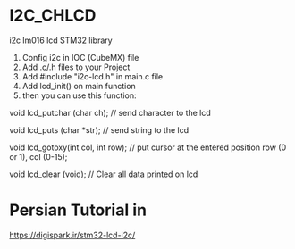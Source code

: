 # I2C_CHLCD
i2c lm016 lcd STM32 library

1. Config i2c in IOC (CubeMX) file 
2. Add .c/.h files to your Project
3. Add #include "i2c-lcd.h" in main.c file
4. Add lcd_init() on main function
5. then you can use this function:

void lcd_putchar (char ch); // send character to the lcd

void lcd_puts (char *str); // send string to the lcd

void lcd_gotoxy(int col, int row); // put cursor at the entered position row (0 or 1), col (0-15);

void lcd_clear (void); // Clear all data printed on lcd

# Persian Tutorial in

https://digispark.ir/stm32-lcd-i2c/
